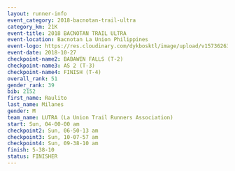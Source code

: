 ```yaml
---
layout: runner-info 
event_category: 2018-bacnotan-trail-ultra 
category_km: 21K 
event-title: 2018 BACNOTAN TRAIL ULTRA 
event-location: Bacnotan La Union Philippines 
event-logo: https://res.cloudinary.com/dykbosktl/image/upload/v1573626331/Logo/lOGO_sclsdl.png 
event-date: 2018-10-27 
checkpoint-name2: BABAWEN FALLS (T-2) 
checkpoint-name3: AS 2 (T-3) 
checkpoint-name4: FINISH (T-4) 
overall_rank: 51
gender_rank: 39
bib: 2152
first_name: Raulito
last_name: Milanes
gender: M
team_name: LUTRA (La Union Trail Runners Association)
start: Sun, 04-00-00 am
checkpoint2: Sun, 06-50-13 am
checkpoint3: Sun, 10-07-57 am
checkpoint4: Sun, 09-38-10 am
finish: 5-38-10
status: FINISHER
---
```

